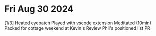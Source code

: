 # Fri Aug 30 2024

[1/3] Heated eyepatch
Played with vscode extension [](./2024-08-30_08-16-09_-0400.md)
Meditated (10min)
Packed for cottage weekend at Kevin's
Review Phil's positioned list PR [](./2024-09-01_10-58-16_-0400.md)
